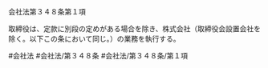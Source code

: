 会社法第３４８条第１項

取締役は、定款に別段の定めがある場合を除き、株式会社（取締役会設置会社を除く。以下この条において同じ。）の業務を執行する。

#会社法
#会社法/第３４８条
#会社法/第３４８条/第１項
